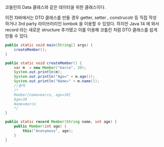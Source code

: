코들린의 Data 클래스와 같은 데이터을 위한 클래스이다.

이전 자바에서는 DTO 클래스를 만들 경우 getter, setter , construcotr 등 직접 작성하거나 3rd party 라이브러리인 lombok 을 이용할 수 있었다. 하지만 Java 14 에 와서 record 라는 새로운 structure 추가됐고 이를 이용해 코틀린 처럼 DTO 클래스를 쉽게 만들 수 있다. 

```java
public static void main(String[] args) {
    createMember();
}

public static void createMember() {
    var m  = new Member("marco", 30);
    System.out.println(m);
    System.out.println("Age=" + m.age());
    System.out.println("Name=" + m.name());
    //출력
    /*
    Member[name=marco, age=30]
	Age=30
	Name=marco
    */
}

public static record Member(String name, int age) {
    public Member(int age) {
        this("Anonymous", age);
    }
}
```